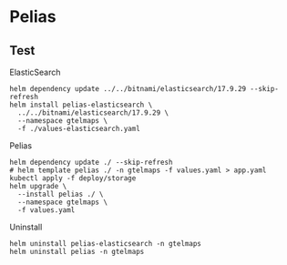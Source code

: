 # Pelias



## Test

ElasticSearch

```shell
helm dependency update ../../bitnami/elasticsearch/17.9.29 --skip-refresh
helm install pelias-elasticsearch \
  ../../bitnami/elasticsearch/17.9.29 \
  --namespace gtelmaps \
  -f ./values-elasticsearch.yaml
```

Pelias

```shell
helm dependency update ./ --skip-refresh
# helm template pelias ./ -n gtelmaps -f values.yaml > app.yaml
kubectl apply -f deploy/storage
helm upgrade \
  --install pelias ./ \
  --namespace gtelmaps \
  -f values.yaml
```

Uninstall

```shell
helm uninstall pelias-elasticsearch -n gtelmaps
helm uninstall pelias -n gtelmaps
```